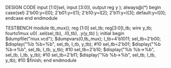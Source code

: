 DESIGN CODE
input [1:0]sel,
  input [3:0]I,
  output reg y
);
  always@(*)
    begin
      case(sel)
        2'b00:y=I[0];
        2'b01:y=I[1];
        2'b10:y=I[2];
        2'b11:y=I[3];
        default:y=I[0];
      endcase
    end
endmodule

TESTBENCH
module tb_mux();
  reg [1:0] sel_tb;
  reg[3:0]I_tb;
  wire y_tb;
  fourto1mux u0(
    .sel(sel_tb),
    .I(I_tb),
    .y(y_tb)
  );
  initial begin
    $dumpfile("mux.vcd");
    $dumpvars(0,tb_mux);
    I_tb=4'b1011;
    sel_tb=2'b00;
    $display("%b  %b=%b", sel_tb, I_tb, y_tb);
    #10 sel_tb=2'b01;
    $display("%b  %b->%b", sel_tb, I_tb, y_tb);
    #10 sel_tb=2'b10;
    $display("%b  %b->%b", sel_tb, I_tb, y_tb);
    #10 sel_tb=2'b11;
    $display("%b  %b->%b", sel_tb, I_tb, y_tb);
    #10 $finish;
  end
endmodule
